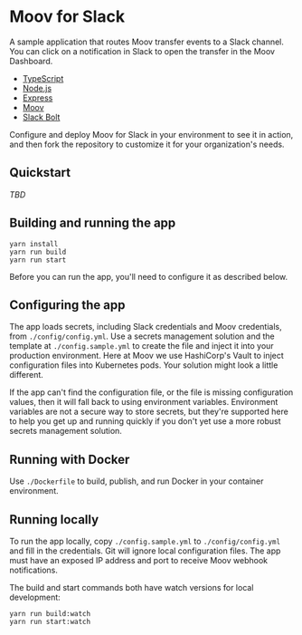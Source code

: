 # Moov for Slack

A sample application that routes Moov transfer events to a Slack channel. You can click on a notification in Slack to open the transfer in the Moov Dashboard.

* [TypeScript](https://www.typescriptlang.org/)
* [Node.js](https://nodejs.org/)
* [Express](https://expressjs.com/)
* [Moov](https://docs.moov.io/)
* [Slack Bolt](https://api.slack.com/tools/bolt)

Configure and deploy Moov for Slack in your environment to see it in action, and then fork the repository to customize it for your organization's needs.

## Quickstart

*TBD*

## Building and running the app

```shell
yarn install
yarn run build
yarn run start
```

Before you can run the app, you'll need to configure it as described below.

## Configuring the app

The app loads secrets, including Slack credentials and Moov credentials, from `./config/config.yml`. Use a secrets management solution and the template at `./config.sample.yml` to create the file and inject it into your production environment. Here at Moov we use HashiCorp's Vault to inject configuration files into Kubernetes pods. Your solution might look a little different.

If the app can't find the configuration file, or the file is missing configuration values, then it will fall back to using environment variables. Environment variables are not a secure way to store secrets, but they're supported here to help you get up and running quickly if you don't yet use a more robust secrets management solution.

## Running with Docker

Use `./Dockerfile` to build, publish, and run Docker in your container environment.

## Running locally

To run the app locally, copy `./config.sample.yml` to `./config/config.yml` and fill in the credentials. Git will ignore local configuration files. The app must have an exposed IP address and port to receive Moov webhook notifications.

The build and start commands both have watch versions for local development:

```shell
yarn run build:watch
yarn run start:watch
```




